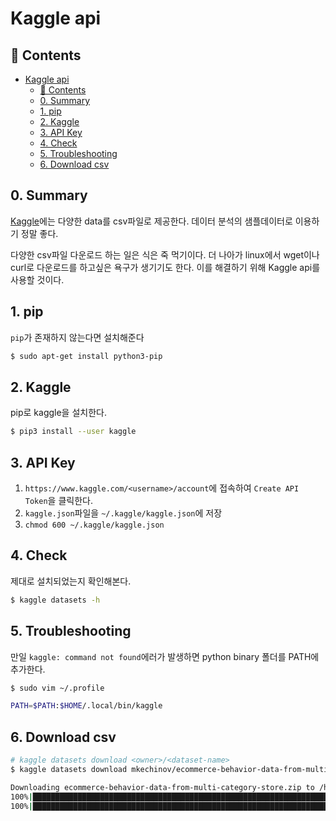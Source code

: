 # Kaggle api

## 🎁 Contents
- [Kaggle api](#kaggle-api)
  - [🎁 Contents](#-contents)
  - [0. Summary](#0-summary)
  - [1. pip](#1-pip)
  - [2. Kaggle](#2-kaggle)
  - [3. API Key](#3-api-key)
  - [4. Check](#4-check)
  - [5. Troubleshooting](#5-troubleshooting)
  - [6. Download csv](#6-download-csv)

## 0. Summary
[Kaggle](https://www.kaggle.com/)에는 다양한 data를 csv파일로 제공한다.
데이터 분석의 샘플데이터로 이용하기 정말 좋다.

다양한 csv파일 다운로드 하는 일은 식은 죽 먹기이다.
더 나아가 linux에서 wget이나 curl로 다운로드를 하고싶은 욕구가 생기기도 한다.
이를 해결하기 위해 Kaggle api를 사용할 것이다. 

## 1. pip
`pip`가 존재하지 않는다면 설치해준다
```sh
$ sudo apt-get install python3-pip
```

## 2. Kaggle
pip로 kaggle을 설치한다.
```sh
$ pip3 install --user kaggle
```

## 3. API Key
1. `https://www.kaggle.com/<username>/account`에 접속하여 `Create API Token`을 클릭한다.
2. `kaggle.json`파일을 `~/.kaggle/kaggle.json`에 저장
3. `chmod 600 ~/.kaggle/kaggle.json`


## 4. Check
제대로 설치되었는지 확인해본다.
```sh
$ kaggle datasets -h
```

## 5. Troubleshooting
만일 `kaggle: command not found`에러가 발생하면 python binary 폴더를 PATH에 추가한다.
```sh
$ sudo vim ~/.profile

PATH=$PATH:$HOME/.local/bin/kaggle
```

## 6. Download csv
```sh
# kaggle datasets download <owner>/<dataset-name>
$ kaggle datasets download mkechinov/ecommerce-behavior-data-from-multi-category-store

Downloading ecommerce-behavior-data-from-multi-category-store.zip to /home/cbecdbadm
100%|███████████████████████████████████████████████████████████████████████████████████████████████████████████████████████████████████████████████████████████████████▊| 4.29G/4.29G [01:38<00:00, 57.2MB/s]
100%|████████████████████████████████████████████████████████████████████████████████████████████████████████████████████████████████████████████████████████████████████| 4.29G/4.29G [01:38<00:00, 46.7MB/s]
```

